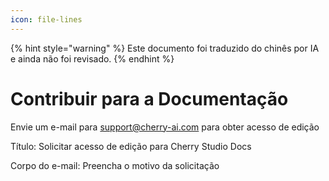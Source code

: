 ```yaml
---
icon: file-lines
---
```


{% hint style="warning" %}
Este documento foi traduzido do chinês por IA e ainda não foi revisado.
{% endhint %}

# Contribuir para a Documentação

Envie um e-mail para support@cherry-ai.com para obter acesso de edição

Título: Solicitar acesso de edição para Cherry Studio Docs

Corpo do e-mail: Preencha o motivo da solicitação